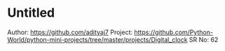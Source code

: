 # Untitled

Author: https://github.com/adityaj7
Project: https://github.com/Python-World/python-mini-projects/tree/master/projects/Digital_clock
SR No: 62